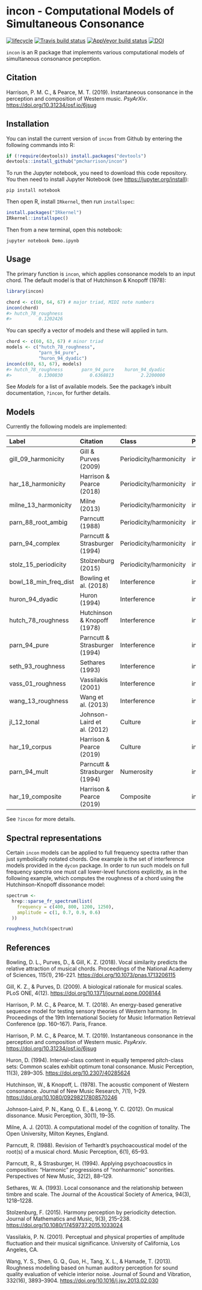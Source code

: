 
# incon - Computational Models of Simultaneous Consonance

[![lifecycle](https://img.shields.io/badge/lifecycle-maturing-blue.svg)](https://www.tidyverse.org/lifecycle/#maturing)
[![Travis build
status](https://travis-ci.org/pmcharrison/incon.svg?branch=master)](https://travis-ci.org/pmcharrison/incon)
[![AppVeyor build
status](https://ci.appveyor.com/api/projects/status/github/pmcharrison/incon?branch=master&svg=true)](https://ci.appveyor.com/project/pmcharrison/incon)
[![DOI](https://zenodo.org/badge/DOI/10.5281/zenodo.2545766.svg)](https://doi.org/10.5281/zenodo.2545766)

`incon` is an R package that implements various computational models of
simultaneous consonance perception.

## Citation

Harrison, P. M. C., & Pearce, M. T. (2019). Instantaneous consonance in
the perception and composition of Western music. *PsyArXiv*.
<https://doi.org/10.31234/osf.io/6jsug>

## Installation

You can install the current version of `incon` from Github by entering
the following commands into R:

``` r
if (!require(devtools)) install.packages("devtools")
devtools::install_github("pmcharrison/incon")
```

To run the Jupyter notebook, you need to download this code repository.
You then need to install Jupyter Notebook (see
<https://jupyter.org/install>):

    pip install notebook

Then open R, install `IRkernel`, then run `installspec`:

``` r
install.packages("IRkernel")
IRkernel::installspec()
```

Then from a new terminal, open this notebook:

    jupyter notebook Demo.ipynb

## Usage

The primary function is `incon`, which applies consonance models to an
input chord. The default model is that of Hutchinson & Knopoff (1978):

``` r
library(incon)

chord <- c(60, 64, 67) # major triad, MIDI note numbers
incon(chord)
#> hutch_78_roughness 
#>          0.1202426
```

You can specify a vector of models and these will applied in turn.

``` r
chord <- c(60, 63, 67) # minor triad
models <- c("hutch_78_roughness", 
            "parn_94_pure",
            "huron_94_dyadic")
incon(c(60, 63, 67), models)
#> hutch_78_roughness       parn_94_pure    huron_94_dyadic 
#>          0.1300830          0.6368813          2.2200000
```

See *Models* for a list of available models. See the package’s inbuilt
documentation, `?incon`, for further details.

## Models

Currently the following models are implemented:

| Label                 | Citation                      | Class                   | Package |
|:----------------------|:------------------------------|:------------------------|:--------|
| gill_09_harmonicity   | Gill & Purves (2009)          | Periodicity/harmonicity | incon   |
| har_18_harmonicity    | Harrison & Pearce (2018)      | Periodicity/harmonicity | incon   |
| milne_13_harmonicity  | Milne (2013)                  | Periodicity/harmonicity | incon   |
| parn_88_root_ambig    | Parncutt (1988)               | Periodicity/harmonicity | incon   |
| parn_94_complex       | Parncutt & Strasburger (1994) | Periodicity/harmonicity | incon   |
| stolz_15_periodicity  | Stolzenburg (2015)            | Periodicity/harmonicity | incon   |
| bowl_18_min_freq_dist | Bowling et al. (2018)         | Interference            | incon   |
| huron_94_dyadic       | Huron (1994)                  | Interference            | incon   |
| hutch_78_roughness    | Hutchinson & Knopoff (1978)   | Interference            | incon   |
| parn_94_pure          | Parncutt & Strasburger (1994) | Interference            | incon   |
| seth_93_roughness     | Sethares (1993)               | Interference            | incon   |
| vass_01_roughness     | Vassilakis (2001)             | Interference            | incon   |
| wang_13_roughness     | Wang et al. (2013)            | Interference            | incon   |
| jl_12_tonal           | Johnson-Laird et al. (2012)   | Culture                 | incon   |
| har_19_corpus         | Harrison & Pearce (2019)      | Culture                 | incon   |
| parn_94_mult          | Parncutt & Strasburger (1994) | Numerosity              | incon   |
| har_19_composite      | Harrison & Pearce (2019)      | Composite               | incon   |

See `?incon` for more details.

## Spectral representations

Certain `incon` models can be applied to full frequency spectra rather
than just symbolically notated chords. One example is the set of
interference models provided in the `dycon` package. In order to run
such models on full frequency spectra one must call lower-level
functions explicitly, as in the following example, which computes the
roughness of a chord using the Hutchinson-Knopoff dissonance model:

``` r
spectrum <- 
  hrep::sparse_fr_spectrum(list(
    frequency = c(400, 800, 1200, 1250),
    amplitude = c(1, 0.7, 0.9, 0.6)
  ))

roughness_hutch(spectrum)
```

## References

Bowling, D. L., Purves, D., & Gill, K. Z. (2018). Vocal similarity
predicts the relative attraction of musical chords. Proceedings of the
National Academy of Sciences, 115(1), 216–221.
<https://doi.org/10.1073/pnas.1713206115>

Gill, K. Z., & Purves, D. (2009). A biological rationale for musical
scales. PLoS ONE, 4(12). <https://doi.org/10.1371/journal.pone.0008144>

Harrison, P. M. C., & Pearce, M. T. (2018). An energy-based generative
sequence model for testing sensory theories of Western harmony. In
Proceedings of the 19th International Society for Music Information
Retrieval Conference (pp. 160–167). Paris, France.

Harrison, P. M. C., & Pearce, M. T. (2019). Instantaneous consonance in
the perception and composition of Western music. *PsyArxiv*.
<https://doi.org/10.31234/osf.io/6jsug>

Huron, D. (1994). Interval-class content in equally tempered pitch-class
sets: Common scales exhibit optimum tonal consonance. Music Perception,
11(3), 289–305. <https://doi.org/10.2307/40285624>

Hutchinson, W., & Knopoff, L. (1978). The acoustic component of Western
consonance. Journal of New Music Research, 7(1), 1–29.
<https://doi.org/10.1080/09298217808570246>

Johnson-Laird, P. N., Kang, O. E., & Leong, Y. C. (2012). On musical
dissonance. Music Perception, 30(1), 19–35.

Milne, A. J. (2013). A computational model of the cognition of tonality.
The Open University, Milton Keynes, England.

Parncutt, R. (1988). Revision of Terhardt’s psychoacoustical model of
the root(s) of a musical chord. Music Perception, 6(1), 65–93.

Parncutt, R., & Strasburger, H. (1994). Applying psychoacoustics in
composition: “Harmonic” progressions of “nonharmonic” sonorities.
Perspectives of New Music, 32(2), 88–129.

Sethares, W. A. (1993). Local consonance and the relationship between
timbre and scale. The Journal of the Acoustical Society of America,
94(3), 1218–1228.

Stolzenburg, F. (2015). Harmony perception by periodicity detection.
Journal of Mathematics and Music, 9(3), 215–238.
<https://doi.org/10.1080/17459737.2015.1033024>

Vassilakis, P. N. (2001). Perceptual and physical properties of
amplitude fluctuation and their musical significance. University of
California, Los Angeles, CA.

Wang, Y. S., Shen, G. Q., Guo, H., Tang, X. L., & Hamade, T. (2013).
Roughness modelling based on human auditory perception for sound quality
evaluation of vehicle interior noise. Journal of Sound and Vibration,
332(16), 3893–3904. <https://doi.org/10.1016/j.jsv.2013.02.030>

